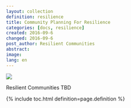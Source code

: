 ```yaml
---
layout: collection
definition: resilience
title: Community Planning For Resilience
categories: [docs, resilience]
created: 2016-09-6
changed: 2016-09-6
post_author: Resilient Communities
abstract:
image:
lang: en
---
```



<p><img src="{{site.baseurl}}/{{site.imageurl}}/CCK_general_intro.png"></p>

Resilient Communities TBD


{% include toc.html definition=page.definition %}
